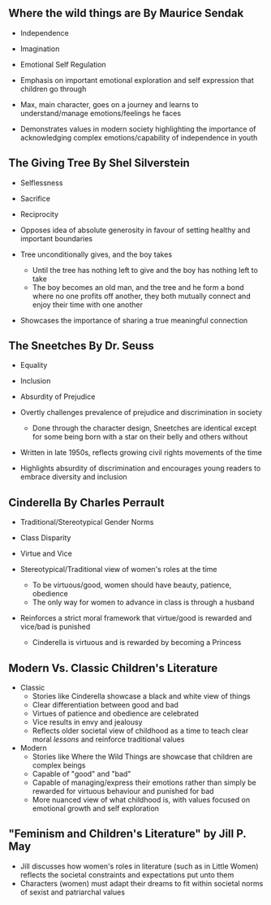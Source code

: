 ## **Where the wild things are** By Maurice Sendak
- Independence
- Imagination
- Emotional Self Regulation

- Emphasis on important emotional exploration and self expression that children go through
- Max, main character, goes on a journey and learns to understand/manage emotions/feelings he faces
- Demonstrates values in modern society highlighting the importance of acknowledging complex emotions/capability of independence in youth


## **The Giving Tree** By Shel Silverstein
- Selflessness
- Sacrifice
- Reciprocity

- Opposes idea of absolute generosity in favour of setting healthy and important boundaries
- Tree unconditionally gives, and the boy takes
	- Until the tree has nothing left to give and the boy has nothing left to take
	- The boy becomes an old man, and the tree and he form a bond where no one profits off another, they both mutually connect and enjoy their time with one another
- Showcases the importance of sharing a true meaningful connection


## **The Sneetches** By Dr. Seuss
- Equality
- Inclusion
- Absurdity of Prejudice

- Overtly challenges prevalence of prejudice and discrimination in society
	- Done through the character design, Sneetches are identical except for some being born with a star on their belly and others without
- Written in late 1950s, reflects growing civil rights movements of the time
- Highlights absurdity of discrimination and encourages young readers to embrace diversity and inclusion


## **Cinderella** By Charles Perrault
- Traditional/Stereotypical Gender Norms
- Class Disparity
- Virtue and Vice

- Stereotypical/Traditional view of women's roles at the time
	- To be virtuous/good, women should have beauty, patience, obedience
	- The only way for women to advance in class is through a husband
- Reinforces a strict moral framework that virtue/good is rewarded and vice/bad is punished
	- Cinderella is virtuous and is rewarded by becoming a Princess


## **Modern Vs. Classic Children's Literature**
- Classic
	- Stories like Cinderella showcase a black and white view of things
	- Clear differentiation between good and bad
	- Virtues of patience and obedience are celebrated
	- Vice results in envy and jealousy
	- Reflects older societal view of childhood as a time to teach clear moral *lessons* and reinforce traditional values
- Modern
	- Stories like Where the Wild Things are showcase that children are complex beings
	- Capable of "good" and "bad"
	- Capable of managing/express their emotions rather than simply be rewarded for virtuous behaviour and punished for bad
	- More nuanced view of what childhood is, with values focused on emotional growth and self exploration


## **"Feminism and Children's Literature" by Jill P. May**
- Jill discusses how women's roles in literature (such as in Little Women) reflects the societal constraints and expectations put unto them
- Characters (women) must adapt their dreams to fit within societal norms of sexist and patriarchal values